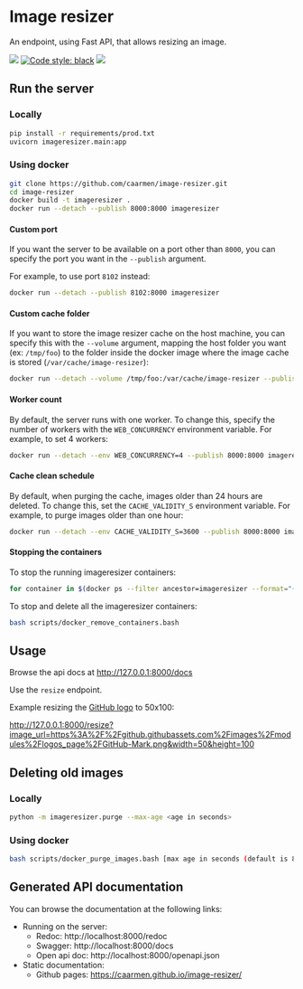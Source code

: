 # Image resizer

An endpoint, using Fast API, that allows resizing an image.

[<img src="https://img.shields.io/badge/license-MIT-lightgrey.svg?maxAge=2592000">](https://github.com/caarmen/image-resizer/blob/main/LICENSE.txt)
[![Code style: black](https://img.shields.io/badge/code%20style-black-000000.svg)](https://github.com/psf/black)
[<img src="https://github.com/caarmen/image-resizer/actions/workflows/tests.yml/badge.svg">](https://github.com/caarmen/image-resizer/actions?query=workflow%3A%22Run+tests%22++)

## Run the server

### Locally

```bash
pip install -r requirements/prod.txt
uvicorn imageresizer.main:app
```

### Using docker

```bash
git clone https://github.com/caarmen/image-resizer.git
cd image-resizer
docker build -t imageresizer .
docker run --detach --publish 8000:8000 imageresizer
```

#### Custom port

If you want the server to be available on a port other than `8000`,
you can specify the port you want in the `--publish` argument.

For example, to use port `8102` instead:

```bash
docker run --detach --publish 8102:8000 imageresizer
```

#### Custom cache folder

If you want to store the image resizer cache on the host machine,
you can specify this with the `--volume` argument, mapping the host folder you want (ex: `/tmp/foo`)
to the folder inside the docker image where the image cache is stored (`/var/cache/image-resizer`):

```bash
docker run --detach --volume /tmp/foo:/var/cache/image-resizer --publish 8000:8000 imageresizer
```

#### Worker count

By default, the server runs with one worker. To change this, specify the number of workers with the
`WEB_CONCURRENCY` environment variable. For example, to set 4 workers:

```bash
docker run --detach --env WEB_CONCURRENCY=4 --publish 8000:8000 imageresizer
```

#### Cache clean schedule

By default, when purging the cache, images older than 24 hours are deleted. To change this, set the
`CACHE_VALIDITY_S` environment variable. For example, to purge images older than one hour:

```bash
docker run --detach --env CACHE_VALIDITY_S=3600 --publish 8000:8000 imageresizer
```

#### Stopping the containers

To stop the running imageresizer containers:

```bash
for container in $(docker ps --filter ancestor=imageresizer --format="{{.ID}}"); do docker stop $container; done
```

To stop and delete all the imageresizer containers:

```bash
bash scripts/docker_remove_containers.bash
```

## Usage

Browse the api docs at http://127.0.0.1:8000/docs

Use the `resize` endpoint.

Example resizing the [GitHub logo](https://github.githubassets.com/images/modules/logos_page/GitHub-Mark.png) to 50x100:

http://127.0.0.1:8000/resize?image_url=https%3A%2F%2Fgithub.githubassets.com%2Fimages%2Fmodules%2Flogos_page%2FGitHub-Mark.png&width=50&height=100

## Deleting old images

### Locally

```bash
python -m imageresizer.purge --max-age <age in seconds>
```

### Using docker

```bash
bash scripts/docker_purge_images.bash [max age in seconds (default is 86400)]
```

## Generated API documentation

You can browse the documentation at the following links:

* Running on the server:
    - Redoc: http://localhost:8000/redoc
    - Swagger: http://localhost:8000/docs
    - Open api doc: http://localhost:8000/openapi.json
* Static documentation:
    - Github pages: https://caarmen.github.io/image-resizer/
